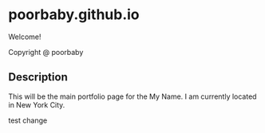 # poorbaby.github.io
Welcome!

Copyright @ poorbaby

## Description
This will be the main portfolio page for the My Name. I am
currently located in New York City.

test change
